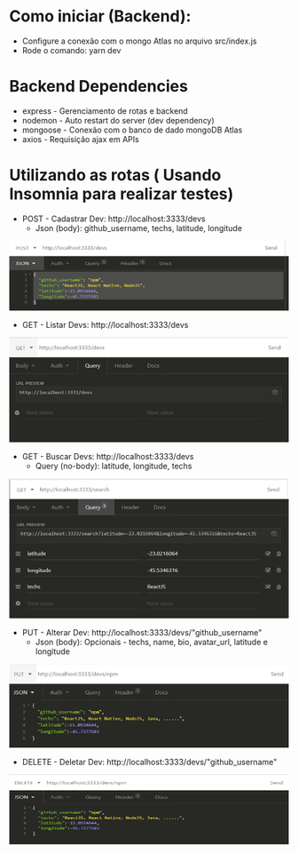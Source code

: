 ﻿

# Como iniciar (Backend):
 - Configure a conexão com o mongo Atlas no arquivo src/index.js
 - Rode o comando: yarn dev

# Backend Dependencies
 - express - Gerenciamento de rotas e backend
 - nodemon - Auto restart do server (dev dependency)
 - mongoose - Conexão com o banco de dado mongoDB Atlas
 - axios - Requisição ajax em APIs

# Utilizando as rotas ( Usando Insomnia para realizar testes)
 - POST - Cadastrar Dev: http://localhost:3333/devs
   - Json (body): github_username, techs, latitude, longitude
   
 ![alt text](https://github.com/MateuVieira/Semana_OmniStack_10/blob/master/Images/Insomnia/Cadastro_Dev-Store_Dev.PNG)
   
  - GET - Listar Devs: http://localhost:3333/devs
  
 ![alt text](https://github.com/MateuVieira/Semana_OmniStack_10/blob/master/Images/Insomnia/Index_Devs.PNG)
  
  - GET - Buscar Devs: http://localhost:3333/devs
    - Query (no-body): latitude, longitude, techs
    
 ![alt text](https://github.com/MateuVieira/Semana_OmniStack_10/blob/master/Images/Insomnia/Buscar_Devs-Search_Devs.PNG)
    
  - PUT - Alterar Dev: http://localhost:3333/devs/"github_username"
    - Json (body): Opcionais - techs, name, bio, avatar_url, latitude e longitude
    
 ![alt text](https://github.com/MateuVieira/Semana_OmniStack_10/blob/master/Images/Insomnia/Upadate_Dev.PNG)
    
  - DELETE - Deletar Dev: http://localhost:3333/devs/"github_username"
  
 ![alt text](https://github.com/MateuVieira/Semana_OmniStack_10/blob/master/Images/Insomnia/Delete_Dev.PNG)
